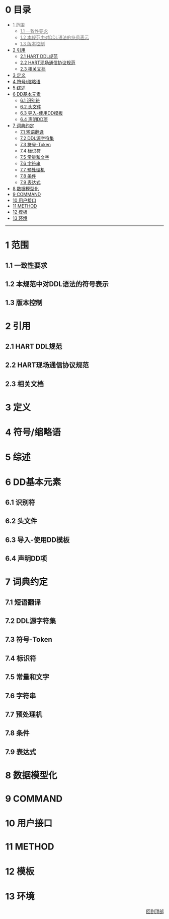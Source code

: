 <h1 id="0">0 目录</h1>

* [<font color="gray">1 范围</font>](#1)
    - [<font color="gray">1.1 一致性要求</font>](#1.1)
    - [<font color="gray">1.2 本规范中对DDL语法的符号表示</font>](#1.2)
    - [<font color="gray">1.3 版本控制</font>](#1.3)
* [2 引用](#2)
    - [2.1 HART DDL规范](#2.1)
    - [2.2 HART现场通信协议规范](#2.2)
    - [2.3 相关文档](#2.3)
* [3 定义](#3)
* [4 符号/缩略语](#4)
* [5 综述](#5)
* [6 DD基本元素](#6)
    - [6.1 识别符](#6.1)
    - [6.2 头文件](#6.2)
    - [6.3 导入-使用DD模板](#6.3)
    - [6.4 声明DD项](#6.4)
* [7 词典约定](#7)
    - [7.1 短语翻译](#7.1)
    - [7.2 DDL源字符集](#7.2)
    - [7.3 符号-Token](#7.3)
    - [7.4 标识符](#7.4)
    - [7.5 常量和文字](#7.5)
    - [7.6 字符串](#7.6)
    - [7.7 预处理机](#7.7)
    - [7.8 条件](#7.8)
    - [7.9 表达式](#7.9)
* [8 数据模型化](#8)
* [9 COMMAND](#9)
* [10 用户接口](#10)
* [11 METHOD](#11)
* [12 模板](#12)
* [13 环境](#13)

***

<h1 id="1">1 范围</h1>
<h2 id="1.1">1.1 一致性要求</h2>
<h2 id="1.2">1.2 本规范中对DDL语法的符号表示</h2>
<h2 id="1.3">1.3 版本控制</h2>
<h1 id="2">2 引用</h1>
<h2 id="2.1">2.1 HART DDL规范</h2>
<h2 id="2.2">2.2 HART现场通信协议规范</h2>
<h2 id="2.3">2.3 相关文档</h2>
<h1 id="3">3 定义</h1>
<h1 id="4">4 符号/缩略语</h1>
<h1 id="5">5 综述</h1>
<h1 id="6">6 DD基本元素</h1>
<h2 id="6.1">6.1 识别符</h2>
<h2 id="6.2">6.2 头文件</h2>
<h2 id="6.3">6.3 导入-使用DD模板</h2>
<h2 id="6.4">6.4 声明DD项</h2>
<h1 id="7">7 词典约定</h1>
<h2 id="7.1">7.1 短语翻译</h2>
<h2 id="7.2">7.2 DDL源字符集</h2>
<h2 id="7.3">7.3 符号-Token</h2>
<h2 id="7.4">7.4 标识符</h2>
<h2 id="7.5">7.5 常量和文字</h2>
<h2 id="7.6">7.6 字符串</h2>
<h2 id="7.7">7.7 预处理机</h2>
<h2 id="7.8">7.8 条件</h2>
<h2 id="7.9">7.9 表达式</h2>
<h1 id="8">8 数据模型化</h1>
<h1 id="9">9 COMMAND</h1>
<h1 id="10">10 用户接口</h1>
<h1 id="11">11 METHOD</h1>
<h1 id="12">12 模板</h1>
<h1 id="13">13 环境</h1>

<div style="text-align: right"><a href="#0">回到顶部</a><a name="_label0"></a></div>
